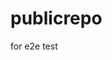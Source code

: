 # publicrepo
for e2e test














































































































































































































































































































































































































































































































































































































































































































































































































































































































































































































































































































































































































































































































































































































































































































































































































































































































































































































































































































































































































































































































































































































